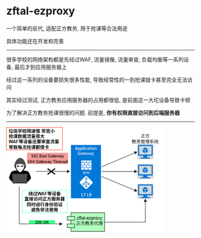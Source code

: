 # zftal-ezproxy

一个简单的反代, 适配正方教务, 用于抢课等合法用途

具体功能还在开发和完善

---

很多学校的网络架构都是先经过WAF, 流量镜像, 流量审查, 负载均衡等一系列设备, 最后才到应用服务器上

经过这一系列的设备要损失很多性能, 导致经常性的一到抢课就卡甚至完全无法访问

其实经过测试, 正方教务应用服务器的占用都很低, 是前面这一大坨设备导致卡顿

为了解决正方教务抢课很慢的问题. 前提是, **你有权限直接访问到后端服务器**

---

![zftal-ezproxy](imgs/zftal-ezproxy.png)